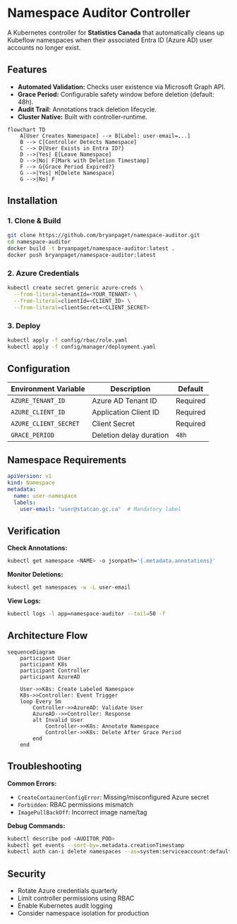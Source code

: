 # Namespace Auditor Controller

A Kubernetes controller for **Statistics Canada** that automatically cleans up Kubeflow namespaces when their associated Entra ID (Azure AD) user accounts no longer exist.

## Features
- **Automated Validation:** Checks user existence via Microsoft Graph API.
- **Grace Period:** Configurable safety window before deletion (default: 48h).
- **Audit Trail:** Annotations track deletion lifecycle.
- **Cluster Native:** Built with controller-runtime.

```mermaid
flowchart TD
    A[User Creates Namespace] --> B[Label: user-email=...]
    B --> C[Controller Detects Namespace]
    C --> D{User Exists in Entra ID?}
    D -->|Yes| E[Leave Namespace]
    D -->|No| F[Mark with Deletion Timestamp]
    F --> G{Grace Period Expired?}
    G -->|Yes| H[Delete Namespace]
    G -->|No| F
```

## Installation

### 1. Clone & Build
```bash
git clone https://github.com/bryanpaget/namespace-auditor.git
cd namespace-auditor
docker build -t bryanpaget/namespace-auditor:latest .
docker push bryanpaget/namespace-auditor:latest
```

### 2. Azure Credentials
```bash
kubectl create secret generic azure-creds \
  --from-literal=tenantId=<YOUR_TENANT> \
  --from-literal=clientId=<CLIENT_ID> \
  --from-literal=clientSecret=<CLIENT_SECRET>
```

### 3. Deploy
```bash
kubectl apply -f config/rbac/role.yaml
kubectl apply -f config/manager/deployment.yaml
```

## Configuration

| Environment Variable | Description               | Default |
|----------------------|---------------------------|---------|
| `AZURE_TENANT_ID`    | Azure AD Tenant ID        | Required|
| `AZURE_CLIENT_ID`    | Application Client ID     | Required|
| `AZURE_CLIENT_SECRET`| Client Secret             | Required|
| `GRACE_PERIOD`       | Deletion delay duration   | `48h`   |

## Namespace Requirements
```yaml
apiVersion: v1
kind: Namespace
metadata:
  name: user-namespace
  labels:
    user-email: "user@statcan.gc.ca"  # Mandatory label
```

## Verification

**Check Annotations:**
```bash
kubectl get namespace <NAME> -o jsonpath='{.metadata.annotations}'
```

**Monitor Deletions:**
```bash
kubectl get namespaces -w -L user-email
```

**View Logs:**
```bash
kubectl logs -l app=namespace-auditor --tail=50 -f
```

## Architecture Flow
```mermaid
sequenceDiagram
    participant User
    participant K8s
    participant Controller
    participant AzureAD

    User->>K8s: Create Labeled Namespace
    K8s->>Controller: Event Trigger
    loop Every 5m
        Controller->>AzureAD: Validate User
        AzureAD-->>Controller: Response
        alt Invalid User
            Controller->>K8s: Annotate Namespace
            Controller->>K8s: Delete After Grace Period
        end
    end

```

## Troubleshooting

**Common Errors:**
- `CreateContainerConfigError`: Missing/misconfigured Azure secret
- `Forbidden`: RBAC permissions mismatch
- `ImagePullBackOff`: Incorrect image name/tag

**Debug Commands:**
```bash
kubectl describe pod <AUDITOR_POD>
kubectl get events --sort-by=.metadata.creationTimestamp
kubectl auth can-i delete namespaces --as=system:serviceaccount:default:namespace-auditor
```

## Security
- Rotate Azure credentials quarterly
- Limit controller permissions using RBAC
- Enable Kubernetes audit logging
- Consider namespace isolation for production
